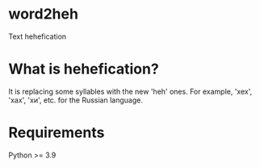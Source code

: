 # word2heh
Text hehefication

# What is hehefication? 
It is replacing some syllables with the new 'heh' ones. For example, 'хех', 'хах', 'хи', etc. for the Russian language. 

# Requirements
Python >= 3.9
